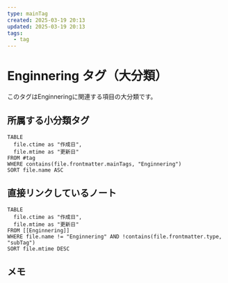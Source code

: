 ```yaml
---
type: mainTag
created: 2025-03-19 20:13
updated: 2025-03-19 20:13
tags:
  - tag
---
```


# Enginnering タグ（大分類）

このタグはEnginneringに関連する項目の大分類です。

## 所属する小分類タグ

```dataview
TABLE 
  file.ctime as "作成日", 
  file.mtime as "更新日"
FROM #tag
WHERE contains(file.frontmatter.mainTags, "Enginnering")
SORT file.name ASC
```

## 直接リンクしているノート

```dataview
TABLE 
  file.ctime as "作成日", 
  file.mtime as "更新日"
FROM [[Enginnering]] 
WHERE file.name != "Enginnering" AND !contains(file.frontmatter.type, "subTag")
SORT file.mtime DESC
```

## メモ